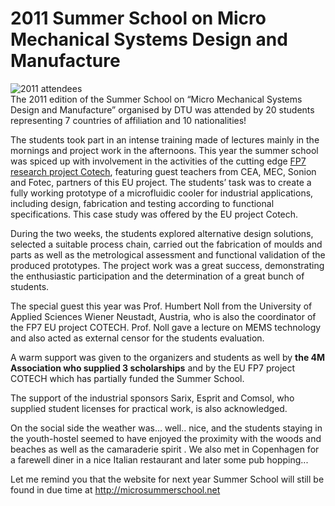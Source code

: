 # 2011 Summer School on Micro Mechanical Systems Design and Manufacture

![2011 attendees](/4m-association/images/DSC_4771_B.jpg)   
The 2011 edition of the Summer School on “Micro Mechanical Systems Design and Manufacture” organised by DTU was attended by 20 students representing 7 countries of affiliation and 10 nationalities!
<!--break-->
The students took part in an intense training made of lectures mainly in the mornings and project work in the afternoons. This year the summer school was spiced up with involvement in the activities of the cutting edge [FP7 research project Cotech](http://www.fp7-cotech.eu/), featuring guest teachers from CEA, MEC, Sonion and Fotec, partners of this EU project. The students’ task was to create a fully working prototype of a microfluidic cooler for industrial applications, including design, fabrication and testing according to functional specifications. This case study was offered by the EU project Cotech.  
  
During the two weeks, the students explored alternative design solutions, selected a suitable process chain, carried out the fabrication of moulds and parts as well as the metrological assessment and functional validation of the produced prototypes. The project work was a great success, demonstrating the enthusiastic participation and the determination of a great bunch of students.

The special guest this year was Prof. Humbert Noll from the University of Applied Sciences Wiener Neustadt, Austria, who is also the coordinator of the FP7 EU project COTECH. Prof. Noll gave a lecture on MEMS technology and also acted as external censor for the students  evaluation.

A warm support was given to the organizers and students as well by **the 4M Association who supplied 3 scholarships** and by the EU FP7 project COTECH which has partially funded the Summer School.   
  
The support of the industrial sponsors Sarix, Esprit and Comsol, who supplied student licenses for practical work, is also acknowledged.

On the social side the weather was… well.. nice, and the students staying in the youth-hostel seemed to have enjoyed the proximity with the woods and beaches as well as the camaraderie spirit . We also met in Copenhagen for a farewell diner in a nice Italian restaurant and later some pub hopping... 

Let me remind you that the website for next year Summer School will still be found in due time at http://microsummerschool.net
